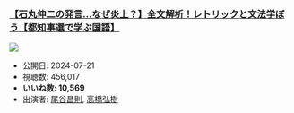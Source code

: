 ### [【石丸伸二の発言...なぜ炎上？】全文解析！レトリックと文法学ぼう【都知事選で学ぶ国語】](https://www.youtube.com/watch?v=5CfLTDqB4_Y)
[![](https://img.youtube.com/vi/5CfLTDqB4_Y/sddefault.jpg)](https://www.youtube.com/watch?v=5CfLTDqB4_Y)
-   公開日: 2024-07-21
-   視聴数: 456,017
-   **いいね数: 10,569**
-   出演者: [尾谷昌則](/rehacq_fan/people/尾谷昌則 "wikilink"), [高橋弘樹](/rehacq_fan/people/高橋弘樹 "wikilink")
